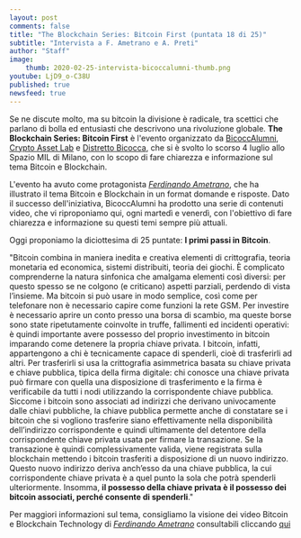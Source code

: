 ```yaml
---
layout: post
comments: false
title: "The Blockchain Series: Bitcoin First (puntata 18 di 25)"
subtitle: "Intervista a F. Ametrano e A. Preti"
author: "Staff"
image:
    thumb: 2020-02-25-intervista-bicoccalumni-thumb.png
youtube: LjD9_o-C38U
published: true
newsfeed: true
---
```


Se ne discute molto, ma su bitcoin la divisione è radicale, tra scettici che parlano di bolla ed entusiasti che descrivono una rivoluzione globale. **The Blockchain Series: Bitcoin First** è l'evento organizzato da [BicoccAlumni](https://www.bicoccalumni.it/), [Crypto Asset Lab](https://cryptoassetlab.diseade.unimib.it/) e [Distretto Bicocca](https://www.distrettobicocca.it/), che si è svolto lo scorso 4 luglio allo Spazio MIL di Milano, con lo scopo di fare chiarezza e informazione sul tema Bitcoin e Blockchain.

L'evento ha avuto come protagonista [*Ferdinando Ametrano*](https://www.ametrano.net), che ha illustrato il tema Bitcoin e Blockchain in un format domande e risposte. Dato il successo dell'iniziativa, BicoccAlumni ha prodotto una serie di contenuti video, che vi riproponiamo qui, ogni martedì e venerdì, con l'obiettivo di fare chiarezza e informazione su questi temi sempre più attuali.

Oggi proponiamo la diciottesima di 25 puntate: **I primi passi in Bitcoin**.

"Bitcoin combina in maniera inedita e creativa elementi di crittografia, teoria monetaria ed economica, sistemi distribuiti, teoria dei giochi. È complicato comprenderne la natura sinfonica che amalgama elementi così diversi: per questo spesso se ne colgono (e criticano) aspetti parziali, perdendo di vista l’insieme. Ma bitcoin si può usare in modo semplice, così come per telefonare non è necessario capire come funzioni la rete GSM.
Per investire è necessario aprire un conto presso una borsa di scambio, ma queste borse sono state ripetutamente coinvolte in truffe, fallimenti ed incidenti operativi: è quindi importante avere possesso del proprio investimento in bitcoin imparando come detenere la propria chiave privata. I bitcoin, infatti, appartengono a chi è tecnicamente capace di spenderli, cioè di trasferirli ad altri. Per trasferirli si usa la crittografia asimmetrica basata su chiave privata e chiave pubblica, tipica della firma digitale: chi conosce una chiave privata può firmare con quella una disposizione di trasferimento e la firma è verificabile da tutti i nodi utilizzando la corrispondente chiave pubblica. Siccome i bitcoin sono associati ad indirizzi che derivano univocamente dalle chiavi pubbliche, la chiave pubblica permette anche di constatare se i bitcoin che si vogliono trasferire siano effettivamente nella disponibilità dell’indirizzo corrispondente e quindi ultimamente del detentore della corrispondente chiave privata usata per firmare la transazione. Se la transazione è quindi complessivamente valida, viene registrata sulla blockchain mettendo i bitcoin trasferiti a disposizione di un nuovo indirizzo. Questo nuovo indirizzo deriva anch’esso da una chiave pubblica, la cui corrispondente chiave privata è a quel punto la sola che potrà spenderli ulteriormente. Insomma, **il possesso della chiave privata è il possesso dei bitcoin associati, perché consente di spenderli**."

Per maggiori informazioni sul tema, consigliamo la visione dei video Bitcoin e Blockchain Technology di _[*Ferdinando Ametrano*](https://www.ametrano.net)_ consultabili cliccando [qui](https://www.youtube.com/playlist?list=PLrVvuryXHYTdzvtpzrj4wvYEhCwF6G82b)